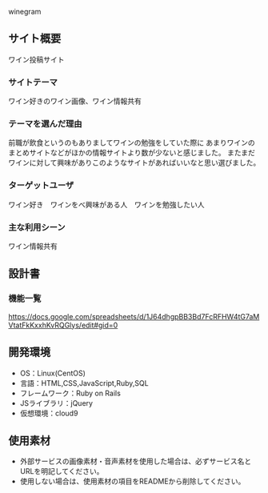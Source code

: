 winegram

## サイト概要

ワイン投稿サイト

### サイトテーマ

ワイン好きのワイン画像、ワイン情報共有

### テーマを選んだ理由

前職が飲食というのもありましてワインの勉強をしていた際に
あまりワインのまとめサイトなどがほかの情報サイトより数が少ないと感じました。 
またまだワインに対して興味がありこのようなサイトがあればいいなと思い選びました。

### ターゲットユーザ

ワイン好き　ワインをべ興味がある人　ワインを勉強したい人

### 主な利用シーン

ワイン情報共有

## 設計書

### 機能一覧

https://docs.google.com/spreadsheets/d/1J64dhgpBB3Bd7FcRFHW4tG7aMVtatFkKxxhKvRQGlys/edit#gid=0

## 開発環境
- OS：Linux(CentOS)
- 言語：HTML,CSS,JavaScript,Ruby,SQL
- フレームワーク：Ruby on Rails
- JSライブラリ：jQuery
- 仮想環境：cloud9

## 使用素材
- 外部サービスの画像素材・音声素材を使用した場合は、必ずサービス名とURLを明記してください。
- 使用しない場合は、使用素材の項目をREADMEから削除してください。